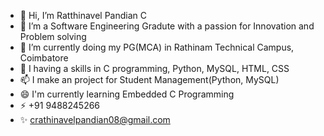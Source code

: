 - 👋 Hi, I’m Ratthinavel Pandian C
- 👀 I’m a Software Engineering Gradute with a passion for Innovation and Problem solving
- 🌱 I’m currently doing my PG(MCA) in Rathinam Technical Campus, Coimbatore 
- 💞️ I having a skills in C programming, Python, MySQL, HTML, CSS
- 📫 I make an project for Student Management(Python, MySQL)
- 😄 I'm currently learning Embedded C Programming
- ⚡ +91 9488245266
- ✨ crathinavelpandian08@gmail.com
